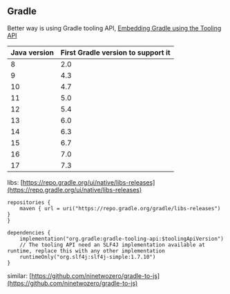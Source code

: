 ## Gradle

Better way is using Gradle tooling
API, [Embedding Gradle using the Tooling API](https://docs.gradle.org/current/userguide/third_party_integration.html#embedding)

| Java version | First Gradle version to support it |
|--------------|------------------------------------|
| 8            | 2.0                                |
| 9            | 4.3                                |
| 10           | 4.7                                |
| 11           | 5.0                                |
| 12           | 5.4                                |
| 13           | 6.0                                |
| 14           | 6.3                                |
| 15           | 6.7                                |
| 16           | 7.0                                |
| 17           | 7.3                                |

libs: [https://repo.gradle.org/ui/native/libs-releases](https://repo.gradle.org/ui/native/libs-releases)

```
repositories {
    maven { url = uri("https://repo.gradle.org/gradle/libs-releases") }
}

dependencies {
    implementation("org.gradle:gradle-tooling-api:$toolingApiVersion")
    // The tooling API need an SLF4J implementation available at runtime, replace this with any other implementation
    runtimeOnly("org.slf4j:slf4j-simple:1.7.10")
}
```

similar: [https://github.com/ninetwozero/gradle-to-js](https://github.com/ninetwozero/gradle-to-js)
